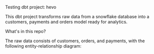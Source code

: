 Testing dbt project: hevo

This dbt project transforms raw data from a snowflake database into a customers, payments and orders model ready for analytics.

What's in this repo?

The raw data consists of customers, orders, and payments, with the following entity-relationship diagram:

